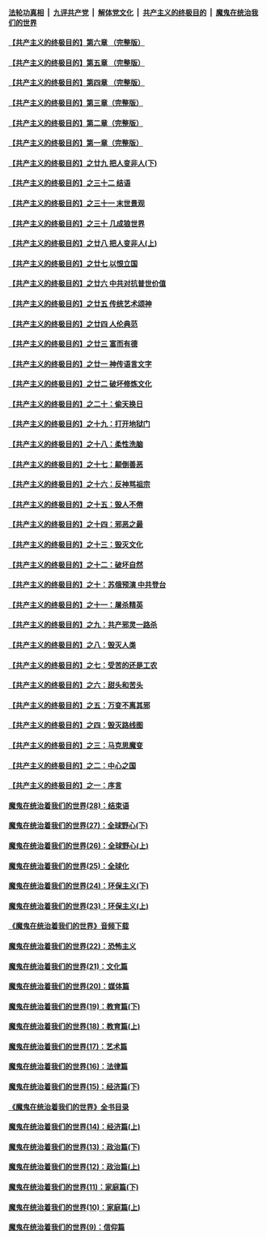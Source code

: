 

####  [法轮功真相](../../../../basic/blob/master/README.md?t=04071101) &nbsp;|&nbsp; [九评共产党](../../../../9ping.md/blob/master/README.md?t=04071101) &nbsp;|&nbsp; [解体党文化](../../../../jtdwh.md/blob/master/README.md?t=04071101)  &nbsp;|&nbsp; [共产主义的终极目的](../../../../gczydzjmd.md/blob/master/README.md?t=04071101) &nbsp;|&nbsp; [魔鬼在统治我们的世界](../../../../mgztzwmdsj.md/blob/master/README.md?t=04071101) 

#### [【共产主义的终极目的】第六章 （完整版）](../pages/nsc422/n11428913.md?t=04071101) 

#### [【共产主义的终极目的】第五章 （完整版）](../pages/nsc422/n11428912.md?t=04071101) 

#### [【共产主义的终极目的】第四章 （完整版）](../pages/nsc422/n11428907.md?t=04071101) 

#### [【共产主义的终极目的】第三章（完整版）](../pages/nsc422/n11428848.md?t=04071101) 

#### [【共产主义的终极目的】第二章（完整版）](../pages/nsc422/n11428831.md?t=04071101) 

#### [【共产主义的终极目的】第一章（完整版）](../pages/nsc422/n11417651.md?t=04071101) 

#### [【共产主义的终极目的】之廿九 把人变非人(下)](../pages/nsc422/n11344140.md?t=04071101) 

#### [【共产主义的终极目的】之三十二 结语](../pages/nsc422/n11360535.md?t=04071101) 

#### [【共产主义的终极目的】之三十一 末世景观](../pages/nsc422/n11351129.md?t=04071101) 

#### [【共产主义的终极目的】之三十 几成狼世界](../pages/nsc422/n11348280.md?t=04071101) 

#### [【共产主义的终极目的】之廿八 把人变非人(上)](../pages/nsc422/n11340492.md?t=04071101) 

#### [【共产主义的终极目的】之廿七 以恨立国](../pages/nsc422/n11336944.md?t=04071101) 

#### [【共产主义的终极目的】之廿六 中共对抗普世价值](../pages/nsc422/n11324785.md?t=04071101) 

#### [【共产主义的终极目的】之廿五 传统艺术颂神](../pages/nsc422/n11296396.md?t=04071101) 

#### [【共产主义的终极目的】之廿四 人伦典范](../pages/nsc422/n11296397.md?t=04071101) 

#### [【共产主义的终极目的】之廿三 富而有德](../pages/nsc422/n11283598.md?t=04071101) 

#### [【共产主义的终极目的】之廿一 神传语言文字](../pages/nsc422/n11263265.md?t=04071101) 

#### [【共产主义的终极目的】之廿二 破坏修炼文化](../pages/nsc422/n11245728.md?t=04071101) 

#### [【共产主义的终极目的】之二十：偷天换日](../pages/nsc422/n11238846.md?t=04071101) 

#### [【共产主义的终极目的】之十九：打开地狱门](../pages/nsc422/n11206376.md?t=04071101) 

#### [【共产主义的终极目的】之十八：柔性洗脑](../pages/nsc422/n11199994.md?t=04071101) 

#### [【共产主义的终极目的】之十七：颠倒善恶](../pages/nsc422/n11179782.md?t=04071101) 

#### [【共产主义的终极目的】之十六：反神骂祖宗](../pages/nsc422/n11166798.md?t=04071101) 

#### [【共产主义的终极目的】之十五：毁人不倦](../pages/nsc422/n11166792.md?t=04071101) 

#### [【共产主义的终极目的】之十四：邪恶之最](../pages/nsc422/n11150249.md?t=04071101) 

#### [【共产主义的终极目的】之十三：毁灭文化](../pages/nsc422/n11135227.md?t=04071101) 

#### [【共产主义的终极目的】之十二：破坏自然](../pages/nsc422/n11135214.md?t=04071101) 

#### [【共产主义的终极目的】之十：苏俄预演 中共登台](../pages/nsc422/n11118424.md?t=04071101) 

#### [【共产主义的终极目的】之十一：屠杀精英](../pages/nsc422/n11118442.md?t=04071101) 

#### [【共产主义的终极目的】之九：共产邪灵一路杀](../pages/nsc422/n11114139.md?t=04071101) 

#### [【共产主义的终极目的】之八：毁灭人类](../pages/nsc422/n11108503.md?t=04071101) 

#### [【共产主义的终极目的】之七：受苦的还是工农](../pages/nsc422/n11101809.md?t=04071101) 

#### [【共产主义的终极目的】之六：甜头和苦头](../pages/nsc422/n11096971.md?t=04071101) 

#### [【共产主义的终极目的】之五：万变不离其邪](../pages/nsc422/n11091285.md?t=04071101) 

#### [【共产主义的终极目的】之四：毁灭路线图](../pages/nsc422/n11086284.md?t=04071101) 

#### [【共产主义的终极目的】之三：马克思魔变](../pages/nsc422/n11061941.md?t=04071101) 

#### [【共产主义的终极目的】之二：中心之国](../pages/nsc422/n11047728.md?t=04071101) 

#### [【共产主义的终极目的】之一：序言](../pages/nsc422/n11086077.md?t=04071101) 

#### [魔鬼在统治着我们的世界(28)：结束语](../pages/nsc422/n10936246.md?t=04071101) 

#### [魔鬼在统治着我们的世界(27)：全球野心(下)](../pages/nsc422/n10928319.md?t=04071101) 

#### [魔鬼在统治着我们的世界(26)：全球野心(上)](../pages/nsc422/n10900318.md?t=04071101) 

#### [魔鬼在统治着我们的世界(25)：全球化](../pages/nsc422/n10788205.md?t=04071101) 

#### [魔鬼在统治着我们的世界(24)：环保主义(下)](../pages/nsc422/n10695307.md?t=04071101) 

#### [魔鬼在统治着我们的世界(23)：环保主义(上)](../pages/nsc422/n10688613.md?t=04071101) 

#### [《魔鬼在统治着我们的世界》音频下载](../pages/nsc422/n10635553.md?t=04071101) 

#### [魔鬼在统治着我们的世界(22)：恐怖主义](../pages/nsc422/n10614727.md?t=04071101) 

#### [魔鬼在统治着我们的世界(21)：文化篇](../pages/nsc422/n10597706.md?t=04071101) 

#### [魔鬼在统治着我们的世界(20)：媒体篇](../pages/nsc422/n10586579.md?t=04071101) 

#### [魔鬼在统治着我们的世界(19)：教育篇(下)](../pages/nsc422/n10564808.md?t=04071101) 

#### [魔鬼在统治着我们的世界(18)：教育篇(上)](../pages/nsc422/n10526970.md?t=04071101) 

#### [魔鬼在统治着我们的世界(17)：艺术篇](../pages/nsc422/n10499093.md?t=04071101) 

#### [魔鬼在统治着我们的世界(16)：法律篇](../pages/nsc422/n10485969.md?t=04071101) 

#### [魔鬼在统治着我们的世界(15)：经济篇(下)](../pages/nsc422/n10469975.md?t=04071101) 

#### [《魔鬼在统治着我们的世界》全书目录](../pages/nsc422/n10464261.md?t=04071101) 

#### [魔鬼在统治着我们的世界(14)：经济篇(上)](../pages/nsc422/n10457370.md?t=04071101) 

#### [魔鬼在统治着我们的世界(13)：政治篇(下)](../pages/nsc422/n10448270.md?t=04071101) 

#### [魔鬼在统治着我们的世界(12)：政治篇(上)](../pages/nsc422/n10444576.md?t=04071101) 

#### [魔鬼在统治着我们的世界(11)：家庭篇(下)](../pages/nsc422/n10440961.md?t=04071101) 

#### [魔鬼在统治着我们的世界(10)：家庭篇(上)](../pages/nsc422/n10435448.md?t=04071101) 

#### [魔鬼在统治着我们的世界(9)：信仰篇](../pages/nsc422/n10432159.md?t=04071101) 

